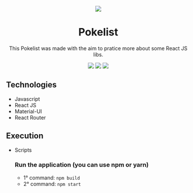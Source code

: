 <div align="center">

![](https://img.shields.io/badge/Status-Done-brightgreen)
</div>

<div align="center">

# Pokelist
This Pokelist was made with the aim to pratice more about some React JS libs.

![](https://img.shields.io/badge/Autor-Welington%20Larsen-brightgreen)
![](https://img.shields.io/badge/Language-Javascript-brightgreen)
![](https://img.shields.io/badge/Framework-React-brightgreen)

</div> 

## Technologies
- Javascript
- React JS
- Material-UI
- React Router

## Execution
- Scripts
  ### Run the application (you can use npm or yarn)
    - 1° command: ```npm build```
    - 2° command: ```npm start```
    
